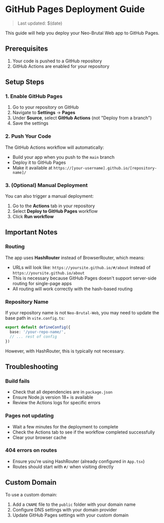 # GitHub Pages Deployment Guide

> Last updated: $(date)

This guide will help you deploy your Neo-Brutal Web app to GitHub Pages.

## Prerequisites

1. Your code is pushed to a GitHub repository
2. GitHub Actions are enabled for your repository

## Setup Steps

### 1. Enable GitHub Pages

1. Go to your repository on GitHub
2. Navigate to **Settings** → **Pages**
3. Under **Source**, select **GitHub Actions** (not "Deploy from a branch")
4. Save the settings

### 2. Push Your Code

The GitHub Actions workflow will automatically:
- Build your app when you push to the `main` branch
- Deploy it to GitHub Pages
- Make it available at `https://[your-username].github.io/[repository-name]/`

### 3. (Optional) Manual Deployment

You can also trigger a manual deployment:
1. Go to the **Actions** tab in your repository
2. Select **Deploy to GitHub Pages** workflow
3. Click **Run workflow**

## Important Notes

### Routing

The app uses **HashRouter** instead of BrowserRouter, which means:
- URLs will look like: `https://yoursite.github.io/#/about` instead of `https://yoursite.github.io/about`
- This is necessary because GitHub Pages doesn't support server-side routing for single-page apps
- All routing will work correctly with the hash-based routing

### Repository Name

If your repository name is not `Neo-Brutal-Web`, you may need to update the base path in `vite.config.ts`:

```typescript
export default defineConfig({
  base: '/your-repo-name/',
  // ... rest of config
})
```

However, with HashRouter, this is typically not necessary.

## Troubleshooting

### Build fails
- Check that all dependencies are in `package.json`
- Ensure Node.js version 18+ is available
- Review the Actions logs for specific errors

### Pages not updating
- Wait a few minutes for the deployment to complete
- Check the Actions tab to see if the workflow completed successfully
- Clear your browser cache

### 404 errors on routes
- Ensure you're using HashRouter (already configured in `App.tsx`)
- Routes should start with `#/` when visiting directly

## Custom Domain

To use a custom domain:
1. Add a `CNAME` file to the `public` folder with your domain name
2. Configure DNS settings with your domain provider
3. Update GitHub Pages settings with your custom domain

